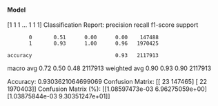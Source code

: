 #### Model
[1 1 1 ... 1 1 1]
Classification Report:
              precision    recall  f1-score   support

           0       0.51      0.00      0.00    147488
           1       0.93      1.00      0.96   1970425

    accuracy                           0.93   2117913
   macro avg       0.72      0.50      0.48   2117913
weighted avg       0.90      0.93      0.90   2117913

Accuracy: 0.9303621064699069
Confusion Matrix:
[[     23  147465]
 [     22 1970403]]
Confusion Matrix (%):
[[1.08597473e-03 6.96275059e+00]
 [1.03875844e-03 9.30351247e+01]]
